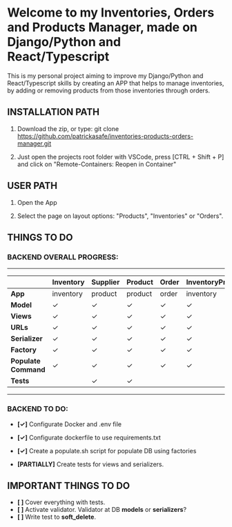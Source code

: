 # Welcome to my **Inventories, Orders and Products Manager**, made on Django/Python and React/Typescript

This is my personal project aiming to improve my Django/Python and React/Typescript skills by creating an APP that helps to manage inventories, by adding or removing products from those inventories through orders.

## INSTALLATION PATH

1. Download the zip, or type: git clone https://github.com/patrickasafe/inventories-products-orders-manager.git

2. Just open the projects root folder with VSCode, press [CTRL + Shift + P] and click on "Remote-Containers: Reopen in Container"


## USER PATH

1. Open the App

2. Select the page on layout options: "Products", "Inventories" or "Orders".


## **THINGS TO DO**

### BACKEND OVERALL PROGRESS:
____________
|  | **Inventory** | **Supplier** | **Product** | **Order** | **InventoryProduct** | **OrderProduct** |
|---|---|---|---|---|---|---|
| **App** | inventory | product | product | order | inventory | order |
| **Model** | ✓ | ✓ | ✓ | ✓ | ✓ | ✓ |
| **Views** | ✓ | ✓ | ✓ | ✓ | ✓ | ✓ |
| **URLs** | ✓ | ✓ | ✓ | ✓ | ✓ | ✓ |
| **Serializer** | ✓ | ✓ | ✓ | ✓ | ✓ | ✓ |
| **Factory** | ✓ | ✓ | ✓ | ✓ | ✓ | ✓ |
| **Populate Command** | ✓ | ✓ | ✓ | ✓ | ✓ | ✓ |
| **Tests** |  | ✓ | ✓ |  |  |  |
____________
### BACKEND TO DO:

- **[✓]** Configurate Docker and .env file
- **[✓]** Configurate dockerfile to use requirements.txt
- **[✓]** Create a populate.sh script for populate DB using factories


- **[PARTIALLY]** Create tests for views and serializers.

## IMPORTANT THINGS TO DO

- **[ ]** Cover everything with tests.
- **[ ]** Activate validator. Validator at DB **models** or **serializers**?
- **[ ]** Write test to **soft_delete**.

